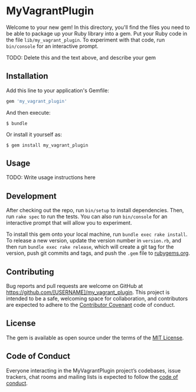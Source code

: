 # MyVagrantPlugin

Welcome to your new gem! In this directory, you'll find the files you need to be able to package up your Ruby library into a gem. Put your Ruby code in the file `lib/my_vagrant_plugin`. To experiment with that code, run `bin/console` for an interactive prompt.

TODO: Delete this and the text above, and describe your gem

## Installation

Add this line to your application's Gemfile:

```ruby
gem 'my_vagrant_plugin'
```

And then execute:

    $ bundle

Or install it yourself as:

    $ gem install my_vagrant_plugin

## Usage

TODO: Write usage instructions here

## Development

After checking out the repo, run `bin/setup` to install dependencies. Then, run `rake spec` to run the tests. You can also run `bin/console` for an interactive prompt that will allow you to experiment.

To install this gem onto your local machine, run `bundle exec rake install`. To release a new version, update the version number in `version.rb`, and then run `bundle exec rake release`, which will create a git tag for the version, push git commits and tags, and push the `.gem` file to [rubygems.org](https://rubygems.org).

## Contributing

Bug reports and pull requests are welcome on GitHub at https://github.com/[USERNAME]/my_vagrant_plugin. This project is intended to be a safe, welcoming space for collaboration, and contributors are expected to adhere to the [Contributor Covenant](http://contributor-covenant.org) code of conduct.

## License

The gem is available as open source under the terms of the [MIT License](https://opensource.org/licenses/MIT).

## Code of Conduct

Everyone interacting in the MyVagrantPlugin project’s codebases, issue trackers, chat rooms and mailing lists is expected to follow the [code of conduct](https://github.com/[USERNAME]/my_vagrant_plugin/blob/master/CODE_OF_CONDUCT.md).
